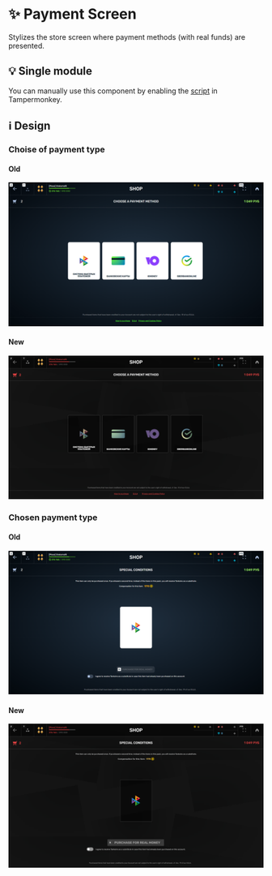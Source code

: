 # :sparkles: Payment Screen

Stylizes the store screen where payment methods (with real funds) are presented.

## :bulb: Single module

You can manually use this component by enabling the [script](https://github.com/OrakomoRi/Severitium/blob/main/src/Shop/PaymentScreen/PaymentScreen.user.js?raw=true) in Tampermonkey.

## :information_source: Design

### Choise of payment type

#### Old

![](/images/shop/old/paymentscreen1.png)

#### New

![](/images/shop/new/paymentscreen1.png)

### Chosen payment type

#### Old

![](/images/shop/old/paymentscreen2.png)

#### New

![](/images/shop/new/paymentscreen2.png)